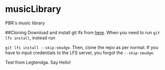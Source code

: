 # musicLibrary
PBR's music library

##Cloning
Download and install git lfs from [here](https://git-lfs.github.com/). When you need to run
`git lfs install`, instead run

```git lfs install --skip-smudge```. Then, clone the repo as per normal. If you have to input credentials to the LFS server, you forgot the `--skip-smudge`.

Test from Legtendga. Say Hello!

